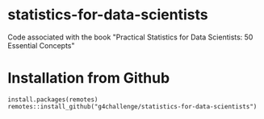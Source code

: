 # statistics-for-data-scientists
Code associated with the book "Practical Statistics for Data Scientists: 50 Essential Concepts"


# Installation from Github

```
install.packages(remotes)
remotes::install_github("g4challenge/statistics-for-data-scientists")
```



